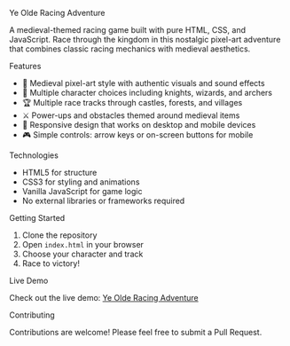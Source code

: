 Ye Olde Racing Adventure

A medieval-themed racing game built with pure HTML, CSS, and JavaScript. Race through the kingdom in this nostalgic pixel-art adventure that combines classic racing mechanics with medieval aesthetics.

Features

- 🏰 Medieval pixel-art style with authentic visuals and sound effects
- 🐎 Multiple character choices including knights, wizards, and archers
- 🏆 Multiple race tracks through castles, forests, and villages
- ⚔️ Power-ups and obstacles themed around medieval items
- 📱 Responsive design that works on desktop and mobile devices
- 🎮 Simple controls: arrow keys or on-screen buttons for mobile

Technologies

- HTML5 for structure
- CSS3 for styling and animations
- Vanilla JavaScript for game logic
- No external libraries or frameworks required

Getting Started

1. Clone the repository
2. Open `index.html` in your browser
3. Choose your character and track
4. Race to victory!

Live Demo

Check out the live demo: [Ye Olde Racing Adventure](https://your-username.github.io/ye-olde-racing-adventure)


Contributing

Contributions are welcome! Please feel free to submit a Pull Request.


